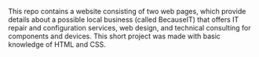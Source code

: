 This repo contains a website consisting of two web pages, which provide details about a possible local business (called BecauseIT) that offers IT repair and configuration services, web design, and technical consulting for components and devices.
This short project was made with basic knowledge of HTML and CSS.
